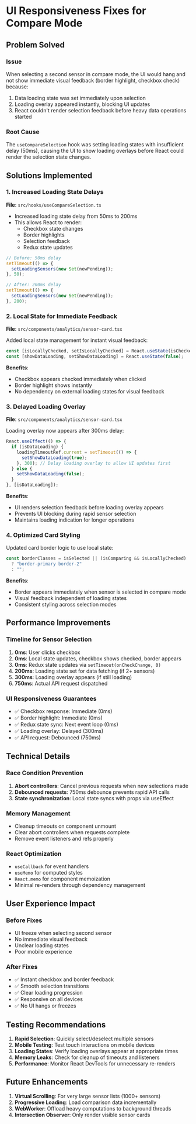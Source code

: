 # UI Responsiveness Fixes for Compare Mode

## Problem Solved

### Issue
When selecting a second sensor in compare mode, the UI would hang and not show immediate visual feedback (border highlight, checkbox check) because:
1. Data loading state was set immediately upon selection
2. Loading overlay appeared instantly, blocking UI updates
3. React couldn't render selection feedback before heavy data operations started

### Root Cause
The `useCompareSelection` hook was setting loading states with insufficient delay (50ms), causing the UI to show loading overlays before React could render the selection state changes.

## Solutions Implemented

### 1. Increased Loading State Delays
**File**: `src/hooks/useCompareSelection.ts`

- Increased loading state delay from 50ms to 200ms
- This allows React to render:
  - Checkbox state changes
  - Border highlights
  - Selection feedback
  - Redux state updates

```typescript
// Before: 50ms delay
setTimeout(() => {
  setLoadingSensors(new Set(newPending));
}, 50);

// After: 200ms delay
setTimeout(() => {
  setLoadingSensors(new Set(newPending));
}, 200);
```

### 2. Local State for Immediate Feedback
**File**: `src/components/analytics/sensor-card.tsx`

Added local state management for instant visual feedback:

```typescript
const [isLocallyChecked, setIsLocallyChecked] = React.useState(isChecked);
const [showDataLoading, setShowDataLoading] = React.useState(false);
```

**Benefits**:
- Checkbox appears checked immediately when clicked
- Border highlight shows instantly
- No dependency on external loading states for visual feedback

### 3. Delayed Loading Overlay
**File**: `src/components/analytics/sensor-card.tsx`

Loading overlay now appears after 300ms delay:

```typescript
React.useEffect(() => {
  if (isDataLoading) {
    loadingTimeoutRef.current = setTimeout(() => {
      setShowDataLoading(true);
    }, 300); // Delay loading overlay to allow UI updates first
  } else {
    setShowDataLoading(false);
  }
}, [isDataLoading]);
```

**Benefits**:
- UI renders selection feedback before loading overlay appears
- Prevents UI blocking during rapid sensor selection
- Maintains loading indication for longer operations

### 4. Optimized Card Styling
Updated card border logic to use local state:

```typescript
const borderClasses = isSelected || (isComparing && isLocallyChecked) 
  ? "border-primary border-2" 
  : "";
```

**Benefits**:
- Border appears immediately when sensor is selected in compare mode
- Visual feedback independent of loading states
- Consistent styling across selection modes

## Performance Improvements

### Timeline for Sensor Selection
1. **0ms**: User clicks checkbox
2. **0ms**: Local state updates, checkbox shows checked, border appears
3. **0ms**: Redux state updates via `setTimeout(onCheckChange, 0)`
4. **200ms**: Loading state set for data fetching (if 2+ sensors)
5. **300ms**: Loading overlay appears (if still loading)
6. **750ms**: Actual API request dispatched

### UI Responsiveness Guarantees
- ✅ Checkbox response: Immediate (0ms)
- ✅ Border highlight: Immediate (0ms)
- ✅ Redux state sync: Next event loop (0ms)
- ✅ Loading overlay: Delayed (300ms)
- ✅ API request: Debounced (750ms)

## Technical Details

### Race Condition Prevention
1. **Abort controllers**: Cancel previous requests when new selections made
2. **Debounced requests**: 750ms debounce prevents rapid API calls
3. **State synchronization**: Local state syncs with props via useEffect

### Memory Management
- Cleanup timeouts on component unmount
- Clear abort controllers when requests complete
- Remove event listeners and refs properly

### React Optimization
- `useCallback` for event handlers
- `useMemo` for computed styles
- `React.memo` for component memoization
- Minimal re-renders through dependency management

## User Experience Impact

### Before Fixes
- UI freeze when selecting second sensor
- No immediate visual feedback
- Unclear loading states
- Poor mobile experience

### After Fixes
- ✅ Instant checkbox and border feedback
- ✅ Smooth selection transitions
- ✅ Clear loading progression
- ✅ Responsive on all devices
- ✅ No UI hangs or freezes

## Testing Recommendations

1. **Rapid Selection**: Quickly select/deselect multiple sensors
2. **Mobile Testing**: Test touch interactions on mobile devices
3. **Loading States**: Verify loading overlays appear at appropriate times
4. **Memory Leaks**: Check for cleanup of timeouts and listeners
5. **Performance**: Monitor React DevTools for unnecessary re-renders

## Future Enhancements

1. **Virtual Scrolling**: For very large sensor lists (1000+ sensors)
2. **Progressive Loading**: Load comparison data incrementally
3. **WebWorker**: Offload heavy computations to background threads
4. **Intersection Observer**: Only render visible sensor cards
